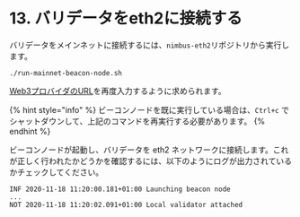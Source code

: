 # 13. バリデータをeth2に接続する

バリデータをメインネットに接続するには、`nimbus-eth2`リポジトリから実行します。

```text
./run-mainnet-beacon-node.sh
```

[Web3プロバイダのURL](https://haruki.gitbook.io/nimbus-book-ja/how-to/10-sync-the-beacon-node#web-3-purobaida-url)を再度入力するように求められます。

{% hint style="info" %}
ビーコンノードを既に実行している場合は、`Ctrl+c` でシャットダウンして、上記のコマンドを再実行する必要があります。
{% endhint %}

ビーコンノードが起動し、バリデータを eth2 ネットワークに接続します。これが正しく行われたかどうかを確認するには、以下のようにログが出力されているかチェックしてください。

```text
INF 2020-11-18 11:20:00.181+01:00 Launching beacon node 
...
NOT 2020-11-18 11:20:02.091+01:00 Local validator attached
```

